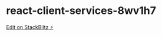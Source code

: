 # react-client-services-8wv1h7

[Edit on StackBlitz ⚡️](https://stackblitz.com/edit/react-client-services-8wv1h7)